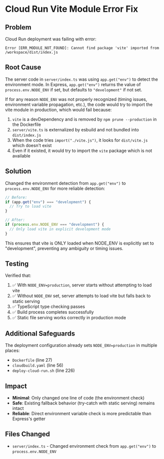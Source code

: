 # Cloud Run Vite Module Error Fix

## Problem
Cloud Run deployment was failing with error:
```
Error [ERR_MODULE_NOT_FOUND]: Cannot find package 'vite' imported from /workspace/dist/index.js
```

## Root Cause
The server code in `server/index.ts` was using `app.get("env")` to detect the environment mode. In Express, `app.get("env")` returns the value of `process.env.NODE_ENV` if set, but defaults to `"development"` if not set.

If for any reason `NODE_ENV` was not properly recognized (timing issues, environment variable propagation, etc.), the code would try to import the vite module in production, which would fail because:
1. `vite` is a devDependency and is removed by `npm prune --production` in the Dockerfile
2. `server/vite.ts` is externalized by esbuild and not bundled into `dist/index.js`
3. When the code tries `import("./vite.js")`, it looks for `dist/vite.js` which doesn't exist
4. Even if it existed, it would try to import the `vite` package which is not available

## Solution
Changed the environment detection from `app.get("env")` to `process.env.NODE_ENV` for more reliable detection:

```typescript
// Before:
if (app.get("env") === "development") {
  // Try to load vite
}

// After:
if (process.env.NODE_ENV === "development") {
  // Only load vite in explicit development mode
}
```

This ensures that vite is ONLY loaded when NODE_ENV is explicitly set to "development", preventing any ambiguity or timing issues.

## Testing
Verified that:
1. ✅ With `NODE_ENV=production`, server starts without attempting to load vite
2. ✅ Without `NODE_ENV` set, server attempts to load vite but falls back to static serving
3. ✅ TypeScript type checking passes
4. ✅ Build process completes successfully
5. ✅ Static file serving works correctly in production mode

## Additional Safeguards
The deployment configuration already sets `NODE_ENV=production` in multiple places:
- `Dockerfile` (line 27)
- `cloudbuild.yaml` (line 56)
- `deploy-cloud-run.sh` (line 226)

## Impact
- **Minimal**: Only changed one line of code (the environment check)
- **Safe**: Existing fallback behavior (try-catch with static serving) remains intact
- **Reliable**: Direct environment variable check is more predictable than Express's getter

## Files Changed
- `server/index.ts` - Changed environment check from `app.get("env")` to `process.env.NODE_ENV`
